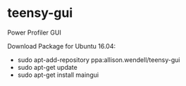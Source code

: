 # teensy-gui
Power Profiler GUI

Download Package for Ubuntu 16.04:
- sudo apt-add-repository ppa:allison.wendell/teensy-gui
- sudo apt-get update
- sudo apt-get install maingui

